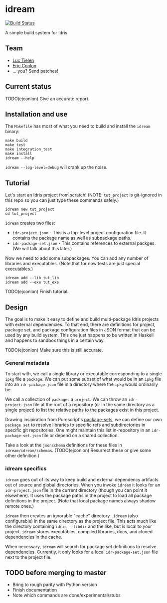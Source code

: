 # idream

[![Build Status](https://travis-ci.org/ejconlon/idream.svg?branch=master)](https://travis-ci.org/ejconlon/idream)

A simple build system for Idris


## Team

* [Luc Tielen](https://github.com/luc-tielen)
* [Eric Conlon](https://github.com/ejconlon)
* ... you? Send patches!


## Current status

TODO(ejconlon) Give an accurate report.


## Installation and use

The `Makefile` has most of what you need to build and install the `idream` binary:

    make build
    make test
    make integration_test
    make install
    idream --help

`idream --log-level=debug` will crank up the noise.


## Tutorial

Let's start an Idris project from scratch! (NOTE: `tut_project` is git-ignored in this repo so you can
just type these commands safely.)

    idream new tut_project
    cd tut_project

`idream` creates two files:

* `idr-project.json` - This is a top-level project configuration file. It contains the package name as well
  as subpackage paths.
* `idr-package-set.json` - This contains references to external packges. (We will talk about this later.)

Now we need to add some subpackages. You can add any number of libraries and executables.  (Note that
for now tests are just special executables.)

    idream add --lib tut_lib
    idream add --exe tut_exe

TODO(ejconlon) Finish tutorial.


## Design

The goal is to make it easy to define and build multi-package Idris projects
with external dependencies. To that end, there are definitions for project,
package set, and package configuration files in JSON format that can be used
by any build system. This one just happens to be written in Haskell and happens
to sandbox things in a certain way.

TODO(ejconlon) Make sure this is still accurate.

### General metadata

To start with, we call a single library or executable corresponding to a single
`ipkg` file a `package`. We can put some subset of what would be in an `ipkg` file
into an `idr-package.json` file in a directory where the `ipkg` would ordinarily be.

We call a collection of `packages` a `project`. We can throw an `idr-project.json`
file at the root of a repository (or in the same directory as a single project)
to list the relative paths to the packages exist in this project.

Drawing insipiration from Purescript's [package-sets](https://github.com/purescript/package-sets),
we can define our own `package set` to resolve libraries to specific refs and subdirectories in
specific git repositories. One might maintain this list in-repository in an
`idr-package-set.json` file or depend on a shared collection.

Take a look at the `jsonschema` definitions for these files in `idream/idream/schemas`.
(TODO(ejconlon) Resurrect these or give some other definition.)

### idream specifics

`idream` goes out of its way to keep build and external dependency artifacts out
of source and global directories. When you invoke `idream` it looks for
an `idr-project.json` file in the current directory (though you can point it
elsewhere). It uses the package paths in the project to load all package
definitions in the project. (Note that local package names always shadow remote ones.)

`idream` then creates an ignorable "cache" directory `.idream` (also configurable)
in the same directory as the project file. This acts much like the directory
containing `idris --libdir` and the like, but is local to your project. `idream` stores
executables, compiled libraries, docs, and cloned dependencies in the cache.

When necessary, `idream` will search for package set definitions to resolve
dependencies. Currently, it only looks for a local `idr-package-set.json` file
next to the project file.


## TODO before merging to master

* Bring to rough parity with Python version
* Finish documentation
* Note which commands are done/experimental/stubs
